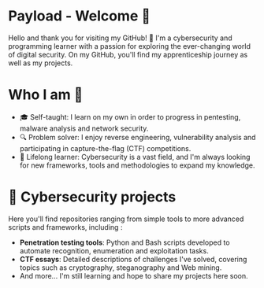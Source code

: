 # Payload - Welcome 👋
Hello and thank you for visiting my GitHub! 🙌
I'm a cybersecurity and programming learner with a passion for exploring the ever-changing world of digital security. On my GitHub, you'll find my apprenticeship journey as well as my projects.
# Who I am 🤔
- 🎓 Self-taught: I learn on my own in order to progress in pentesting, malware analysis and network security.
- 🔍 Problem solver: I enjoy reverse engineering, vulnerability analysis and participating in capture-the-flag (CTF) competitions.
- 🌱 Lifelong learner: Cybersecurity is a vast field, and I'm always looking for new frameworks, tools and methodologies to expand my knowledge.
# 🔐 Cybersecurity projects
Here you'll find repositories ranging from simple tools to more advanced scripts and frameworks, including :
- **Penetration testing tools**: Python and Bash scripts developed to automate recognition, enumeration and exploitation tasks.
- **CTF essays**: Detailed descriptions of challenges I've solved, covering topics such as cryptography, steganography and Web mining.
- And more...
I'm still learning and hope to share my projects here soon.
